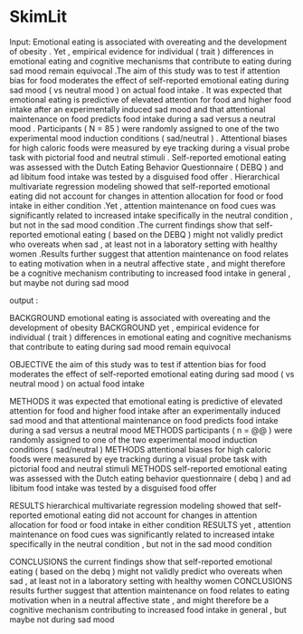 # SkimLit


Input: Emotional eating is associated with overeating and the development of obesity . Yet , empirical evidence for individual ( trait ) differences in emotional eating and cognitive mechanisms that contribute to eating during sad mood remain equivocal .The aim of this study was to test if attention bias for food moderates the effect of self-reported emotional eating during sad mood ( vs neutral mood ) on actual food intake . It was expected that emotional eating is predictive of elevated attention for food and higher food intake after an experimentally induced sad mood and that attentional maintenance on food predicts food intake during a sad versus a neutral mood . Participants ( N = 85 ) were randomly assigned to one of the two experimental mood induction conditions ( sad/neutral ) . Attentional biases for high caloric foods were measured by eye tracking during a visual probe task with pictorial food and neutral stimuli . Self-reported emotional eating was assessed with the Dutch Eating Behavior Questionnaire ( DEBQ ) and ad libitum food intake was tested by a disguised food offer . Hierarchical multivariate regression modeling showed that self-reported emotional eating did not account for changes in attention allocation for food or food intake in either condition .Yet , attention maintenance on food cues was significantly related to increased intake specifically in the neutral condition , but not in the sad mood condition .The current findings show that self-reported emotional eating ( based on the DEBQ ) might not validly predict who overeats when sad , at least not in a laboratory setting with healthy women .Results further suggest that attention maintenance on food relates to eating motivation when in a neutral affective state , and might therefore be a cognitive mechanism contributing to increased food intake in general , but maybe not during sad mood 

output : 
 
BACKGROUND emotional eating is associated with overeating and the development of obesity 
BACKGROUND  yet , empirical evidence for individual ( trait ) differences in emotional eating and cognitive mechanisms that contribute to eating during sad mood remain equivocal 
 
OBJECTIVE the aim of this study was to test if attention bias for food moderates the effect of self-reported emotional eating during sad mood ( vs neutral mood ) on actual food intake 
 
METHODS  it was expected that emotional eating is predictive of elevated attention for food and higher food intake after an experimentally induced sad mood and that attentional maintenance on food predicts food intake during a sad versus a neutral mood 
METHODS  participants ( n = @@ ) were randomly assigned to one of the two experimental mood induction conditions ( sad/neutral ) 
METHODS  attentional biases for high caloric foods were measured by eye tracking during a visual probe task with pictorial food and neutral stimuli 
METHODS  self-reported emotional eating was assessed with the Dutch eating behavior questionnaire ( debq ) and ad libitum food intake was tested by a disguised food offer 
 
RESULTS  hierarchical multivariate regression modeling showed that self-reported emotional eating did not account for changes in attention allocation for food or food intake in either condition 
RESULTS yet , attention maintenance on food cues was significantly related to increased intake specifically in the neutral condition , but not in the sad mood condition 
 
CONCLUSIONS the current findings show that self-reported emotional eating ( based on the debq ) might not validly predict who overeats when sad , at least not in a laboratory setting with healthy women 
CONCLUSIONS results further suggest that attention maintenance on food relates to eating motivation when in a neutral affective state , and might therefore be a cognitive mechanism contributing to increased food intake in general , but maybe not during sad mood 
